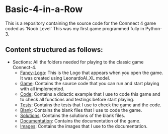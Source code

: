 
# Basic-4-in-a-Row

This is a repository containing the source code for the Connnect 4 game coded as 'Noob Level'
This was my first game programmed fully in Python-3.

## Content structured as follows:
- Sections: All the folders needed for playing to the classic game Connect-4.
    - [Fancy-Logo](C:\Users\garciatorta\OneDrive\Escritorio\PYTHON\Basic-Connect-4\Logo\LOGO1.png): This is the Logo that appears when you open the game. It was created using LeonardoAI_XL model. 
    - [Game](https://github.com/ArnauGT98/curso-python-udemy/tree/main/Sections/Section%204): Contains the source code that you can run and start playing with all implemented. 
    - [Code](asdasd): Contains a didactic example that I use to code this game and to check all functions and testings before start playing. 
    - [Tests](asdasd): Contains the tests that I use to check the game and the code. 
    - [Blank](asdasd): Contains the blank files that I use to code the game. 
    - [Solutions](asdasd): Contains the solutions of the blank files. 
    - [Documentation](asdasd): Contains the documentation of the game. 
    - [Images](asdasd): Contains the images that I use to the documentation.